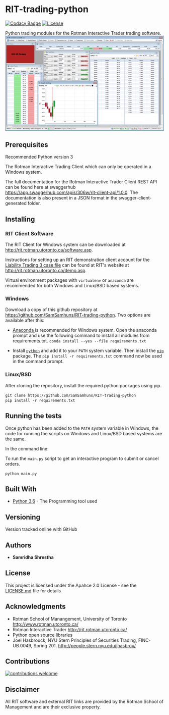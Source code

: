 # RIT-trading-python

[![Codacy Badge](https://api.codacy.com/project/badge/Grade/5412099a50854132801b34e4e65bb327)](https://www.codacy.com/app/samhunsadamant/RIT-trading-python?utm_source=github.com&amp;utm_medium=referral&amp;utm_content=SamSamhuns/RIT-trading-python&amp;utm_campaign=Badge_Grade) [![License](https://img.shields.io/badge/License-Apache%202.0-blue.svg)](https://opensource.org/licenses/Apache-2.0)

Python trading modules for the Rotman Interactive Trader trading software.
<img src='https://raw.githubusercontent.com/SamSamhuns/RIT-trading-python/master/rit_image.PNG'>

## Prerequisites
Recommended Python version 3

The Rotman Interactive Trading Client which can only be operated in a Windows system.

The full documentation for the Rotman Interactive Trader Client REST API can be found here at swaggerhub https://app.swaggerhub.com/apis/306w/rit-client-api/1.0.0. The documentation is also present in a JSON format in the swagger-client-generated folder.


## Installing

### RIT Client Software
The RIT Client for Windows system can be downloaded at http://rit.rotman.utoronto.ca/software.asp.

Instructions for setting up an RIT demonstration client account for the <a href="cases/RIT - Case Brief - LT3 - Dynamic Order Arrival.pdf">Liability Trading 3 case file</a> can be found at RIT's website at http://rit.rotman.utoronto.ca/demo.asp.

Virtual environment packages with `virtualenv` or `anaconda` are recommended for both Windows and Linux/BSD based systems.

### Windows

Download a copy of this github repository at https://github.com/SamSamhuns/RIT-trading-python.
Two options are available after this:

-    <a href='https://www.anaconda.com/download/#macos'>Anaconda </a> is recommended for Windows system.
Open the anaconda prompt and use the following command to install all modules from requirements.txt.
`conda install --yes --file requirements.txt`

-    Install <a href='https://www.python.org/downloads/'>`python`</a> and add it to your `PATH` system variable. Then install the <a  href='https://github.com/BurntSushi/nfldb/wiki/Python-&-pip-Windows-installation'>`pip`</a> package.                The `pip install -r requirements.txt` command now be used in the command prompt.

### Linux/BSD

After cloning the repository, install the required python packages using pip.
```
git clone https://github.com/SamSamhuns/RIT-trading-python
pip install -r requirements.txt
```

## Running the tests

Once python has been added to the `PATH` system variable in Windows, the code for running the scripts on Windows and Linux/BSD based systems are the same.


In the command line:

To run the `main.py` script to get an interactive program to submit or cancel orders.
```
python main.py
```


## Built With

-   [Python 3.6](https://www.python.org/downloads/release/python-360/) - The Programming tool used

## Versioning

Version tracked online with GitHub

## Authors

-   **Samridha Shrestha**

## License

This project is licensed under the Apahce 2.0 License - see the [LICENSE.md](LICENSE.md) file for details

## Acknowledgments
  
-   Rotman School of Manangement, University of Toronto http://www.rotman.utoronto.ca/
-   Rotman Interactive Trader http://rit.rotman.utoronto.ca/
-   Python open source libraries
-   Joel Hasbrouck, NYU Stern Principles of Securities Trading, FINC-UB.0049, Spring 201. http://people.stern.nyu.edu/jhasbrou/

## Contributions  

[![contributions welcome](https://img.shields.io/badge/contributions-welcome-brightgreen.svg?style=flat)](https://github.com/dwyl/esta/issues)

## Disclaimer

All RIT software and external RIT links are provided by the Rotman School of Management and are their exclusive property.
